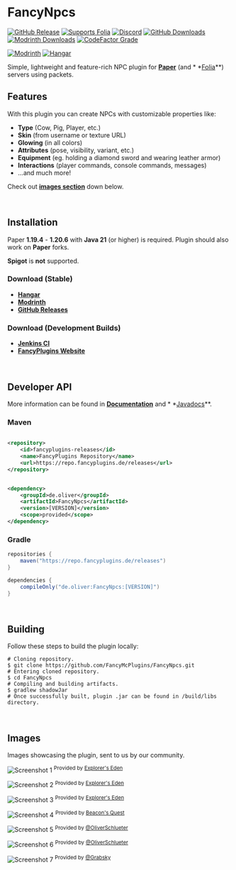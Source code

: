 # FancyNpcs

[![GitHub Release](https://img.shields.io/github/v/release/FancyMcPlugins/FancyNpcs?logo=github&labelColor=%2324292F&color=%23454F5A)](https://github.com/FancyMcPlugins/FancyNpcs/releases/latest)
[![Supports Folia](https://img.shields.io/badge/folia-supported-%23F9D879?labelColor=%2313154E&color=%234A44A6)](https://papermc.io/software/folia)
[![Discord](https://img.shields.io/discord/899740810956910683?cacheSeconds=3600&logo=discord&logoColor=white&label=%20&labelColor=%235865F2&color=%23707BF4)](https://discord.gg/ZUgYCEJUEx)
[![GitHub Downloads](https://img.shields.io/github/downloads/FancyMcPlugins/FancyNpcs/total?logo=github&labelColor=%2324292F&color=%23454F5A)](https://github.com/FancyMcPlugins/FancyNpcs/releases/latest)
[![Modrinth Downloads](https://img.shields.io/modrinth/dt/fancynpcs?logo=modrinth&logoColor=white&label=downloads&labelColor=%23139549&color=%2318c25f)](https://modrinth.com/plugin/fancynpcs)
[![CodeFactor Grade](https://img.shields.io/codefactor/grade/github/FancyMcPlugins/FancyNpcs?logo=codefactor&logoColor=white&label=%20)](https://www.codefactor.io/repository/github/fancymcplugins/fancynpcs/issues/main)

[![Modrinth](https://cdn.jsdelivr.net/npm/@intergrav/devins-badges@3/assets/compact/available/modrinth_vector.svg)](https://modrinth.com/plugin/fancynpcs)
[![Hangar](https://cdn.jsdelivr.net/npm/@intergrav/devins-badges@3/assets/compact/available/hangar_vector.svg)](https://hangar.papermc.io/Oliver/FancyNpcs)

Simple, lightweight and feature-rich NPC plugin for **[Paper](https://papermc.io/software/paper)** (and *
*[Folia](https://papermc.io/software/folia)**) servers using packets.

## Features

With this plugin you can create NPCs with customizable properties like:

- **Type** (Cow, Pig, Player, etc.)
- **Skin** (from username or texture URL)
- **Glowing** (in all colors)
- **Attributes** (pose, visibility, variant, etc.)
- **Equipment** (eg. holding a diamond sword and wearing leather armor)
- **Interactions** (player commands, console commands, messages)
- ...and much more!

Check out **[images section](#images)** down below.

<br />

## Installation

Paper **1.19.4** - **1.20.6** with **Java 21** (or higher) is required. Plugin should also work on **Paper** forks.

**Spigot** is **not** supported.

### Download (Stable)

- **[Hangar](https://hangar.papermc.io/Oliver/FancyNpcs)**
- **[Modrinth](https://modrinth.com/plugin/fancynpcs)**
- **[GitHub Releases](https://github.com/FancyMcPlugins/FancyNpcs/releases)**

### Download (Development Builds)

- **[Jenkins CI](https://jenkins.fancyplugins.de/job/FancyNpcs/)**
- **[FancyPlugins Website](https://fancyplugins.de/FancyNpcs/download)**

<br />

## Developer API

More information can be found in **[Documentation](https://fancyplugins.de/docs/fn-api.html)** and *
*[Javadocs](https://fancyplugins.de/javadocs/fancynpcs/)**.

### Maven

```xml

<repository>
    <id>fancyplugins-releases</id>
    <name>FancyPlugins Repository</name>
    <url>https://repo.fancyplugins.de/releases</url>
</repository>
```

```xml

<dependency>
    <groupId>de.oliver</groupId>
    <artifactId>FancyNpcs</artifactId>
    <version>[VERSION]</version>
    <scope>provided</scope>
</dependency>
```

### Gradle

```groovy
repositories {
    maven("https://repo.fancyplugins.de/releases")
}

dependencies {
    compileOnly("de.oliver:FancyNpcs:[VERSION]")
}
```

<br />

## Building

Follow these steps to build the plugin locally:

```shell
# Cloning repository.
$ git clone https://github.com/FancyMcPlugins/FancyNpcs.git
# Entering cloned repository.
$ cd FancyNpcs
# Compiling and building artifacts.
$ gradlew shadowJar
# Once successfully built, plugin .jar can be found in /build/libs directory.
```

<br />

## Images

Images showcasing the plugin, sent to us by our community.

![Screenshot 1](https://github.com/FancyMcPlugins/FancyNpcs/blob/main/images/screenshots/niceron1.jpeg?raw=true)
<sup>Provided by [Explorer's Eden](https://explorerseden.eu/)</sup>

![Screenshot 2](https://github.com/FancyMcPlugins/FancyNpcs/blob/main/images/screenshots/niceron2.jpeg?raw=true)
<sup>Provided by [Explorer's Eden](https://explorerseden.eu/)</sup>

![Screenshot 3](https://github.com/FancyMcPlugins/FancyNpcs/blob/main/images/screenshots/niceron3.jpeg?raw=true)
<sup>Provided by [Explorer's Eden](https://explorerseden.eu/)</sup>

![Screenshot 4](https://github.com/FancyMcPlugins/FancyNpcs/blob/main/images/screenshots/dave1.jpeg?raw=true)
<sup>Provided by [Beacon's Quest](https://www.beaconsquest.net/)</sup>

![Screenshot 5](https://github.com/FancyMcPlugins/FancyNpcs/blob/main/images/screenshots/oliver1.jpeg?raw=true)
<sup>Provided by [@OliverSchlueter](https://github.com/OliverSchlueter)</sup>

![Screenshot 6](https://github.com/FancyMcPlugins/FancyNpcs/blob/main/images/screenshots/oliver2.jpeg?raw=true)
<sup>Provided by [@OliverSchlueter](https://github.com/OliverSchlueter)</sup>

![Screenshot 7](https://github.com/FancyMcPlugins/FancyNpcs/blob/main/images/screenshots/grabsky1.jpeg?raw=true)
<sup>Provided by [@Grabsky](https://github.com/Grabsky)</sup>
